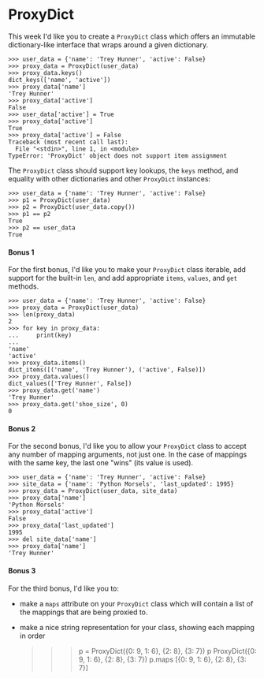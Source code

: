 # ProxyDict

This week I'd like you to create a `ProxyDict` class which offers an immutable dictionary-like interface that wraps around a given dictionary.

    >>> user_data = {'name': 'Trey Hunner', 'active': False}
    >>> proxy_data = ProxyDict(user_data)
    >>> proxy_data.keys()
    dict_keys(['name', 'active'])
    >>> proxy_data['name']
    'Trey Hunner'
    >>> proxy_data['active']
    False
    >>> user_data['active'] = True
    >>> proxy_data['active']
    True
    >>> proxy_data['active'] = False
    Traceback (most recent call last):
      File "<stdin>", line 1, in <module>
    TypeError: 'ProxyDict' object does not support item assignment

The `ProxyDict` class should support key lookups, the `keys` method, and equality with other dictionaries and other `ProxyDict` instances:

    >>> user_data = {'name': 'Trey Hunner', 'active': False}
    >>> p1 = ProxyDict(user_data)
    >>> p2 = ProxyDict(user_data.copy())
    >>> p1 == p2
    True
    >>> p2 == user_data
    True

#### Bonus 1

For the first bonus, I'd like you to make your `ProxyDict` class iterable, add support for the built-in `len`, and add appropriate `items`, `values`, and `get` methods.

    >>> user_data = {'name': 'Trey Hunner', 'active': False}
    >>> proxy_data = ProxyDict(user_data)
    >>> len(proxy_data)
    2
    >>> for key in proxy_data:
    ...     print(key)
    ...
    'name'
    'active'
    >>> proxy_data.items()
    dict_items([('name', 'Trey Hunner'), ('active', False)])
    >>> proxy_data.values()
    dict_values(['Trey Hunner', False])
    >>> proxy_data.get('name')
    'Trey Hunner'
    >>> proxy_data.get('shoe_size', 0)
    0

#### Bonus 2

For the second bonus, I'd like you to allow your `ProxyDict` class to accept any number of mapping arguments, not just one. In the case of mappings with the same key, the last one "wins" (its value is used).

    >>> user_data = {'name': 'Trey Hunner', 'active': False}
    >>> site_data = {'name': 'Python Morsels', 'last_updated': 1995}
    >>> proxy_data = ProxyDict(user_data, site_data)
    >>> proxy_data['name']
    'Python Morsels'
    >>> proxy_data['active']
    False
    >>> proxy_data['last_updated']
    1995
    >>> del site_data['name']
    >>> proxy_data['name']
    'Trey Hunner'

#### Bonus 3

For the third bonus, I'd like you to:
- make a `maps` attribute on your `ProxyDict` class which will contain a list of the mappings that are being proxied to.
- make a nice string representation for your class, showing each mapping in order


    >>> p = ProxyDict({0: 9, 1: 6}, {2: 8}, {3: 7})
    >>> p
    ProxyDict({0: 9, 1: 6}, {2: 8}, {3: 7})
    >>> p.maps
    [{0: 9, 1: 6}, {2: 8}, {3: 7}]
